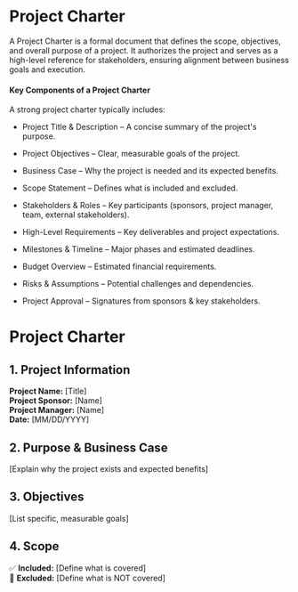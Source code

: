 # Project Charter

A Project Charter is a formal document that defines the scope, objectives, and overall purpose of a project. It authorizes the project and serves as a high-level reference for stakeholders, ensuring alignment between business goals and execution.

#### Key Components of a Project Charter

A strong project charter typically includes:

- Project Title & Description – A concise summary of the project's purpose.

- Project Objectives – Clear, measurable goals of the project.

- Business Case – Why the project is needed and its expected benefits.

- Scope Statement – Defines what is included and excluded.

- Stakeholders & Roles – Key participants (sponsors, project manager, team, external stakeholders).

- High-Level Requirements – Key deliverables and project expectations.

- Milestones & Timeline – Major phases and estimated deadlines.

- Budget Overview – Estimated financial requirements.

- Risks & Assumptions – Potential challenges and dependencies.

- Project Approval – Signatures from sponsors & key stakeholders.

# Project Charter

## 1. Project Information

**Project Name:** [Title]  
**Project Sponsor:** [Name]  
**Project Manager:** [Name]  
**Date:** [MM/DD/YYYY]

## 2. Purpose & Business Case

[Explain why the project exists and expected benefits]

## 3. Objectives

[List specific, measurable goals]

## 4. Scope

✅ **Included:** [Define what is covered]  
🚫 **Excluded:** [Define what is NOT covered]
